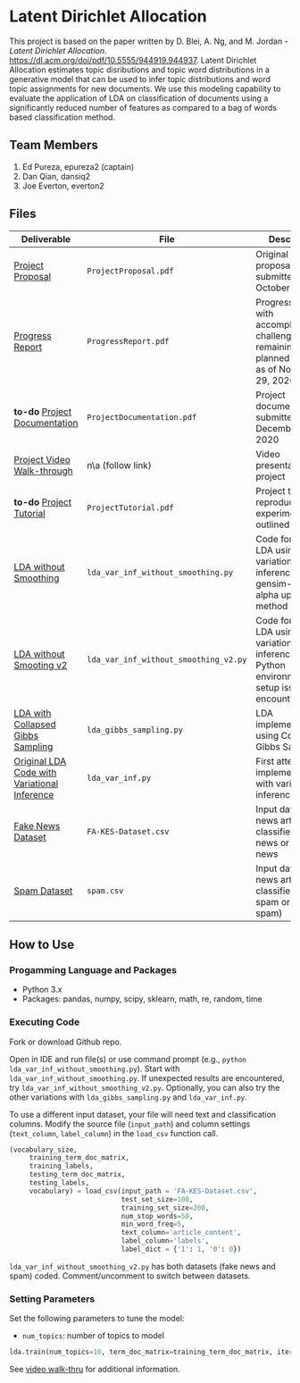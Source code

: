 # Latent Dirichlet Allocation
This project is based on the paper written by D. Blei, A. Ng, and M. Jordan - _Latent Dirichlet Allocation_. https://dl.acm.org/doi/pdf/10.5555/944919.944937. Latent Dirichlet Allocation estimates topic disributions and topic word distributions in a generative model that can be used to infer topic distributions and word topic assignments for new documents. We use this modeling capability to evaluate the application of LDA on classification of documents using a significantly reduced number of features as compared to a bag of words based classification method.

## Team Members
1. Ed Pureza, epureza2 (captain)
2. Dan Qian, dansiq2
3. Joe Everton, everton2

## Files
|Deliverable|File|Description|
|----------|----|-----------|
|[Project Proposal](https://github.com/purecod3/CourseProject/blob/main/ProjectProposal.pdf)|`ProjectProposal.pdf`|Original project proposal submitted on October 24, 2020|
|[Progress Report](https://github.com/purecod3/CourseProject/blob/main/ProgressReport.pdf)|`ProgressReport.pdf`|Progress report with accomplishments, challenges, and remaining planned activities as of November 29, 2020|
|__to-do__ [Project Documentation](https://github.com/purecod3/CourseProject/blob/main/ProjectDocumentation.pdf)|`ProjectDocumentation.pdf`|Project documentation submitted December 8, 2020|
|[Project Video Walk-through](https://mediaspace.illinois.edu/media/t/1_jbzbbspv)|n\a (follow link)|Video presentation of project|
|__to-do__ [Project Tutorial](https://github.com/purecod3/CourseProject/blob/main/ProjectTutorial.pdf)|`ProjectTutorial.pdf`|Project tutorial for reproducing experiments (also outlined below)|
|[LDA without Smoothing](https://github.com/purecod3/CourseProject/blob/main/lda_var_inf_without_smoothing.py)|`lda_var_inf_without_smoothing.py`|Code for running LDA using variational inference and gensim-based alpha update method|
|[LDA without Smooting v2](https://github.com/purecod3/CourseProject/blob/main/lda_var_inf_without_smoothing_v2.py)|`lda_var_inf_without_smoothing_v2.py`|Code for running LDA using variational inference. Use if Python environment setup issues are encountered.|
|[LDA with Collapsed Gibbs Sampling](https://github.com/purecod3/CourseProject/blob/main/lda_gibbs_sampling.py)|`lda_gibbs_sampling.py`|LDA implementation using Collapsed Gibbs Sampling|
|[Original LDA Code with Variational Inference](https://github.com/purecod3/CourseProject/blob/main/lda_var_inf.py)|`lda_var_inf.py`|First attempt for implement LDA with variational inference method|
|[Fake News Dataset](https://github.com/purecod3/CourseProject/blob/main/FA-KES-Dataset.csv)|`FA-KES-Dataset.csv`|Input dataset with news articles classified as fake news or not fake news|
|[Spam Dataset](https://github.com/purecod3/CourseProject/blob/main/spam.csv)|`spam.csv`|Input dataset with news articles classified as spam or ham (not spam)|

## How to Use
### Progamming Language and Packages
- Python 3.x
- Packages: pandas, numpy, scipy, sklearn, math, re, random, time

### Executing Code
Fork or download Github repo.  

Open in IDE and run file(s) or use command prompt (e.g., `python lda_var_inf_without_smoothing.py`). Start with `lda_var_inf_without_smoothing.py`. If unexpected results are encountered, try `lda_var_inf_without_smoothing_v2.py`. Optionally, you can also try the other variations with `lda_gibbs_sampling.py` and `lda_var_inf.py`.

To use a different input dataset, your file will need text and classification columns. Modify the source file (`input_path`) and column settings (`text_column`, `label_column`) in the `load_csv` function call.  

```python
(vocabulary_size,
     training_term_doc_matrix,
     training_labels,
     testing_term_doc_matrix,
     testing_labels,
     vocabulary) = load_csv(input_path = 'FA-KES-Dataset.csv',
                            test_set_size=100,
                            training_set_size=200,
                            num_stop_words=50,
                            min_word_freq=5,
                            text_column='article_content',
                            label_column='labels',
                            label_dict = {'1': 1, '0': 0})
```

`lda_var_inf_without_smoothing_v2.py` has both datasets (fake news and spam) coded. Comment/uncomment to switch between datasets.  

### Setting Parameters
Set the following parameters to tune the model:  
- `num_topics`: number of topics to model

```python
lda.train(num_topics=10, term_doc_matrix=training_term_doc_matrix, iterations=20, e_iterations=10, e_epsilon=0.1, initial_training_set_size=50, initial_training_iterations=20)
```
See [video walk-thru](https://mediaspace.illinois.edu/media/t/1_jbzbbspv) for additional information.
